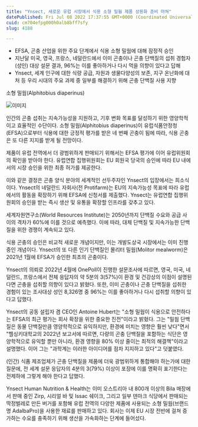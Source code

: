 ```yaml
---
title: "Ynsect, 새로운 유럽 시장에서 식용 소형 밀웜 제품 상용화 준비 마쳐"
datePublished: Fri Jul 08 2022 17:37:55 GMT+0000 (Coordinated Universal Time)
cuid: cm704efpg000h0alb8bff7sfy
slug: 4188

---
```



- EFSA, 곤충 산업을 위한 주요 단계에서 식용 소형 밀웜에 대해 잠정적 승인
- 지난달 미국, 영국, 프랑스, 네덜란드에서 이미 곤충이나 곤충 단백질의 섭취 경험자(성인) 대상 설문 결과, 96%는 이를 좋아하거나 다시 먹을 의향이 있다고 답해
- Ynsect, 세계 인구에 대한 식량 공급, 자원과 생물다양성의 보존, 지구 온난화에 대처 등 우리 시대의 주요 과제 중 일부를 해결하기 위해 곤충 단백질 사용 지향

소형 밀웜(Alphitobius diaperinus)

![이미지](https://cdn.hashnode.com/res/hashnode/image/upload/v1739256476583/fc078ddf-ccef-4a07-bb86-cfcb016ab662.jpeg)

인간의 곤충 섭취는 지속가능성을 지원하고, 기후 변화 목표를 달성하기 위한 영양학적이고 효율적인 수단이다. 소형 밀웜(Alphitobius diaperinus)이 유럽식품안정청(EFSA)으로부터 식용에 대한 긍정적 평가를 받은 네 번째 곤충이 됨에 따라, 식용 곤충은 또 다른 지지를 받게 될 전망이다.

제품이 유럽 전역에서 더 광범위하게 판매되기 위해서는 EFSA 평가에 이어 유럽위원회의 확인을 받아야 한다. 유럽연합 집행위원회는 EU 회원국 당국의 승인에 따라 EU 내에서의 시장 승인을 위한 최종 허가를 제공한다.

이와 같은 결정은 곤충 양식 분야의 세계적인 선두주자인 Ynsect의 입장에서는 희소식이다. Ynsect의 네덜란드 자회사(전 Protifarm)는 EU의 지속가능성 목표에 따라 유럽에서의 활동을 확장하기 위해 EFSA에 신청서를 제출했다. Ynsect는 유럽연합 집행위원회의 승인을 받는 즉시 생산 및 유통을 확장할 인프라를 갖추고 있다.

세계자원연구소(World Resources Institute)는 2050년까지 단백질 수요와 공급 사이의 격차가 60%에 이를 것으로 예측했다. 이에 따라, 대체 단백질 및 지속가능한 단백질을 위한 경쟁이 계속되고 있다.

식용 곤충의 승인은 비교적 새로운 개념이지만, 이는 개발도상국 시장에서는 이미 진행 중인 개념이다. Ynsect의 또 다른 인기 단백질인 몰리터 밀웜(Molitor mealworm)은 2021년 1월에 EFSA가 승인한 최초의 곤충이다.

Ynsect의 의뢰로 2022년 4월에 OnePoll이 진행한 설문조사에 따르면, 영국, 미국, 네덜란드, 프랑스에서 전체 응답자의 약 5분의 3(57%)이 환경 및 건강상의 이점이 설명된다면 곤충을 섭취할 의향이 있다고 밝혔다. 또한, 이미 곤충이나 곤충 단백질을 섭취한 경험이 있는 조사대상 성인 8,326명 중 96%는 이를 좋아하거나 다시 섭취할 의향이 있다고 답했다.

Ynsect의 공동 설립자 겸 CEO인 Antoine Hubert는 "소형 밀웜이 식용으로 안전하다는 EFSA의 최근 평가는 회사 확장을 위한 중요한 진전"이라고 밝혔다. 그는 "밀웜 단백질은 동물 단백질만큼 영양학적으로 유익하지만, 환경에 미치는 영향은 훨씬 낮다"면서 "헬싱키대학교의 2022년 보고서에 따르면, 다량의 곤충 단백질을 포함하는 식단은 영양학적으로 유익할 뿐만 아니라, 환경 영향을 80% 이상 줄이는 최적의 해결책"이라고 설명했다. 이어 그는 "과학계는 이러한 아이디어를 점차 지지하고 있다"고 덧붙였다.

(인간) 식품 제조업체가 곤충 단백질을 제품에 더욱 광범위하게 통합해야 하는가에 대한 질문에, 전 세계 설문 응답자의 4분의 3(79%) 이상이 포장에 이를 명확히 표기한다는 전제하에 그렇게 해야 한다고 답했다.

Ynsect Human Nutrition & Health는 이미 오스트리아 내 800개 이상의 Bila 매장에서 판매 중인 Zirp, 시리얼 바 및 Issac 쉐이크, 그리고 일부 덴마크 식당에서 판매되는 딱정벌레로 만든 버거를 포함해 유럽 전역의 다양한 제품에 사용되는 소형 밀웜(브랜드명 AdalbaPro)을 사용한 재료를 판매하고 있다. 회사는 이제 EU 시장 전반에 걸쳐 증가하는 수요를 충족하기 위해 생산을 가속화하는 단계에 들어섰다.